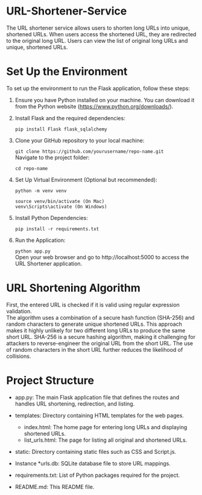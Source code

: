 # URL-Shortener-Service

The URL shortener service allows users to shorten long URLs into unique, shortened URLs. When users access the shortened URL, they are redirected to the original long URL. Users can view the list of original long URLs and unique, shortened URLs.

# Set Up the Environment 

To set up the environment to run the Flask application, follow these steps: 
1. Ensure you have Python installed on your machine. You can download it from the Python website (https://www.python.org/downloads/).

2. Install Flask and the required dependencies: <br>

    ``` pip install Flask flask_sqlalchemy ```

3. Clone your GitHub repository to your local machine: <br>

    ``` git clone https://github.com/yourusername/repo-name.git ``` <br>
   Navigate to the project folder: <br>
   
   ``` cd repo-name ```

4. Set Up Virtual Environment (Optional but recommended): <be>

   ``` python -m venv venv ```  <br>
   
   ``` source venv/bin/activate (On Mac)  ``` <br>
   ``` venv\Scripts\activate (On Windows) ``` <br>

5. Install Python Dependencies: <be>

   ``` pip install -r requirements.txt ```

6. Run the Application: <br>

   ``` python app.py  ``` <br>
   Open your web browser and go to http://localhost:5000 to access the URL Shortener application.

# URL Shortening Algorithm 

First, the entered URL is checked if it is valid using regular expression validation. <br>
The algorithm uses a combination of a secure hash function (SHA-256) and random characters to generate unique shortened URLs. This approach makes it highly unlikely for two different long URLs to produce the same short URL. SHA-256 is a secure hashing algorithm, making it challenging for attackers to reverse-engineer the original URL from the short URL. The use of random characters in the short URL further reduces the likelihood of collisions.


# Project Structure

* app.py: The main Flask application file that defines the routes and handles URL shortening, redirection, and listing.
  
* templates: Directory containing HTML templates for the web pages. 
    * index.html: The home page for entering long URLs and displaying shortened URLs. 
    * list_urls.html: The page for listing all original and shortened URLs. 

* static: Directory containing static files such as CSS and Script.js.
  
* Instance
    *urls.db: SQLite database file to store URL mappings.
  
* requirements.txt: List of Python packages required for the project.
  
* README.md: This README file. 

